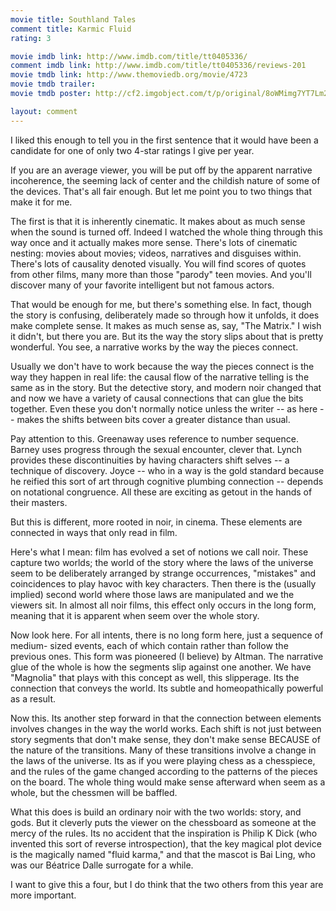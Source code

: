 ```yaml
---
movie title: Southland Tales
comment title: Karmic Fluid
rating: 3

movie imdb link: http://www.imdb.com/title/tt0405336/
comment imdb link: http://www.imdb.com/title/tt0405336/reviews-201
movie tmdb link: http://www.themoviedb.org/movie/4723
movie tmdb trailer: 
movie tmdb poster: http://cf2.imgobject.com/t/p/original/8oWMimg7YT7Lm2jE7sq9MfMVICF.jpg

layout: comment
---
```


I liked this enough to tell you in the first sentence that it would have been a candidate for one of only two 4-star ratings I give per year.

If you are an average viewer, you will be put off by the apparent narrative incoherence, the seeming lack of center and the childish nature of some of the devices. That's all fair enough. But let me point you to two things that make it for me.

The first is that it is inherently cinematic. It makes about as much sense when the sound is turned off. Indeed I watched the whole thing through this way once and it actually makes more sense. There's lots of cinematic nesting: movies about movies; videos, narratives and disguises within. There's lots of causality denoted visually. You will find scores of quotes from other films, many more than those "parody" teen movies. And you'll discover many of your favorite intelligent but not famous actors.

That would be enough for me, but there's something else. In fact, though the story is confusing, deliberately made so through how it unfolds, it does make complete sense. It makes as much sense as, say, "The Matrix." I wish it didn't, but there you are. But its the way the story slips about that is pretty wonderful. You see, a narrative works by the way the pieces connect. 

Usually we don't have to work because the way the pieces connect is the way they happen in real life: the causal flow of the narrative telling is the same as in the story. But the detective story, and modern noir changed that and now we have a variety of causal connections that can glue the bits together. Even these you don't normally notice unless the writer -- as here -- makes the shifts between bits cover a greater distance than usual. 

Pay attention to this. Greenaway uses reference to number sequence. Barney uses progress through the sexual encounter, clever that. Lynch provides these discontinuities by having characters shift selves -- a technique of discovery. Joyce -- who in a way is the gold standard because he reified this sort of art through cognitive plumbing connection -- depends on notational congruence. All these are exciting as getout in the hands of their masters.

But this is different, more rooted in noir, in cinema. These elements are connected in ways that only read in film. 

Here's what I mean: film has evolved a set of notions we call noir. These capture two worlds; the world of the story where the laws of the universe seem to be deliberately arranged by strange occurrences, "mistakes" and coincidences to play havoc with key characters. Then there is the (usually implied) second world where those laws are manipulated and we the viewers sit. In almost all noir films, this effect only occurs in the long form, meaning that it is apparent when seem over the whole story.

Now look here. For all intents, there is no long form here, just a sequence of medium- sized events, each of which contain rather than follow the previous ones. This form was pioneered (I believe) by Altman. The narrative glue of the whole is how the segments slip against one another. We have "Magnolia" that plays with this concept as well, this slipperage. Its the connection that conveys the world. Its subtle and homeopathically powerful as a result.

Now this. Its another step forward in that the connection between elements involves changes in the way the world works. Each shift is not just between story segments that don't make sense, they don't make sense BECAUSE of the nature of the transitions. Many of these transitions involve a change in the laws of the universe. Its as if you were playing chess as a chesspiece, and the rules of the game changed according to the patterns of the pieces on the board. The whole thing would make sense afterward when seem as a whole, but the chessmen will be baffled.

What this does is build an ordinary noir with the two worlds: story, and gods. But it cleverly puts the viewer on the chessboard as someone at the mercy of the rules. Its no accident that the inspiration is Philip K Dick (who invented this sort of reverse introspection), that the key magical plot device is the magically named "fluid karma," and that the mascot is Bai Ling, who was our Béatrice Dalle surrogate for a while.

I want to give this a four, but I do think that the two others from this year are more important.